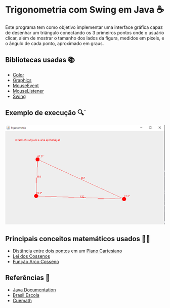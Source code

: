 
# Trigonometria com Swing em Java ☕

Este programa tem como objetivo implementar uma interface gráfica capaz de desenhar um triângulo conectando os 3 primeiros pontos onde o usuário clicar, além de mostrar o tamanho dos lados da figura, medidos em pixels, e o ângulo de cada ponto, aproximado em graus.

## Bibliotecas usadas 📚

- [Color](https://docs.oracle.com/javase/8/docs/api/java/awt/Color.html)
- [Graphics](https://docs.oracle.com/javase/8/docs/api/java/awt/Graphics.html)
- [MouseEvent](https://docs.oracle.com/javase/8/docs/api/java/awt/event/MouseEvent.html)
- [MouseListener](https://docs.oracle.com/javase/8/docs/api/java/awt/event/MouseListener.html)
- [Swing](https://docs.oracle.com/javase/8/docs/api/)

## Exemplo de execução 🔍´

![Exemplo de execução](https://github.com/cassio-mendes/Trigonometria_Swing/blob/main/exemplo.png)

## Principais conceitos matemáticos usados 👨‍🏫

- [Distância entre dois pontos](https://brasilescola.uol.com.br/o-que-e/matematica/o-que-e-distancia-entre-dois-pontos.htm#:~:text=A%20dist%C3%A2ncia%20entre%20dois%20pontos,dois%20pontos%20usando%20suas%20coordenadas.) em um [Plano Cartesiano](https://brasilescola.uol.com.br/o-que-e/matematica/o-que-e-plano-cartesiano.htm)
- [Lei dos Cossenos](https://brasilescola.uol.com.br/matematica/lei-coseno.htm#:~:text=A%20lei%20dos%20cossenos%20%C3%A9%20aplic%C3%A1vel%20quando%20s%C3%A3o%20conhecidos%20os,resulta%20no%20teorema%20de%20Pit%C3%A1goras.)
- [Função Arco Cosseno](https://www.cuemath.com/trigonometry/arccosine/)

## Referências 🔎

- [Java Documentation](https://docs.oracle.com/javase/8/docs/api/)
- [Brasil Escola](https://brasilescola.uol.com.br/)
- [Cuemath](https://cuemath.com)
